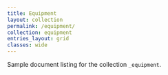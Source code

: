 ```yaml
---
title: Equipment
layout: collection
permalink: /equipment/
collection: equipment
entries_layout: grid
classes: wide
---
```


Sample document listing for the collection `_equipment`.
